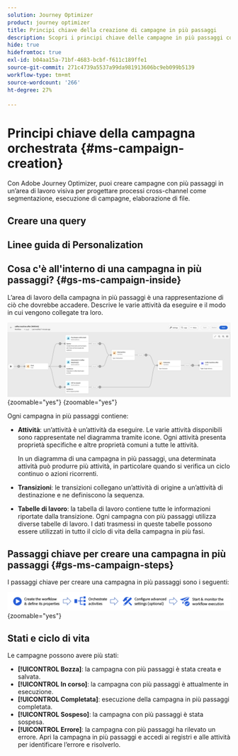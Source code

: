 ```yaml
---
solution: Journey Optimizer
product: journey optimizer
title: Principi chiave della creazione di campagne in più passaggi
description: Scopri i principi chiave delle campagne in più passaggi con Adobe Journey Optimizer
hide: true
hidefromtoc: true
exl-id: b04aa15a-71bf-4683-bcbf-f611c189ffe1
source-git-commit: 271c4739a5537a99da981913606bc9eb099b5139
workflow-type: tm+mt
source-wordcount: '266'
ht-degree: 27%

---
```


# Principi chiave della campagna orchestrata {#ms-campaign-creation}

Con Adobe Journey Optimizer, puoi creare campagne con più passaggi in un’area di lavoro visiva per progettare processi cross-channel come segmentazione, esecuzione di campagne, elaborazione di file.

## Creare una query

## Linee guida di Personalization

## Cosa c&#39;è all&#39;interno di una campagna in più passaggi? {#gs-ms-campaign-inside}

L’area di lavoro della campagna in più passaggi è una rappresentazione di ciò che dovrebbe accadere. Descrive le varie attività da eseguire e il modo in cui vengono collegate tra loro.

![](assets/workflow-example.png){zoomable="yes"} {zoomable="yes"}

Ogni campagna in più passaggi contiene:

* **Attività**: un’attività è un’attività da eseguire. Le varie attività disponibili sono rappresentate nel diagramma tramite icone. Ogni attività presenta proprietà specifiche e altre proprietà comuni a tutte le attività.

  In un diagramma di una campagna in più passaggi, una determinata attività può produrre più attività, in particolare quando si verifica un ciclo continuo o azioni ricorrenti.

* **Transizioni**: le transizioni collegano un’attività di origine a un’attività di destinazione e ne definiscono la sequenza.

* **Tabelle di lavoro**: la tabella di lavoro contiene tutte le informazioni riportate dalla transizione. Ogni campagna con più passaggi utilizza diverse tabelle di lavoro. I dati trasmessi in queste tabelle possono essere utilizzati in tutto il ciclo di vita della campagna in più fasi.

## Passaggi chiave per creare una campagna in più passaggi {#gs-ms-campaign-steps}

I passaggi chiave per creare una campagna in più passaggi sono i seguenti:

![](assets/workflow-creation-process.png){zoomable="yes"}

## Stati e ciclo di vita

Le campagne possono avere più stati:

* **[!UICONTROL Bozza]**: la campagna con più passaggi è stata creata e salvata.
* **[!UICONTROL In corso]**: la campagna con più passaggi è attualmente in esecuzione.
* **[!UICONTROL Completata]**: esecuzione della campagna in più passaggi completata.
* **[!UICONTROL Sospeso]**: la campagna con più passaggi è stata sospesa.
* **[!UICONTROL Errore]**: la campagna con più passaggi ha rilevato un errore. Apri la campagna in più passaggi e accedi ai registri e alle attività per identificare l’errore e risolverlo.


